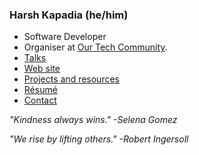 ### Harsh Kapadia (he/him)

- Software Developer
- Organiser at [Our Tech Community](https://ourtech.community).
- [Talks](https://talks.harshkapadia.me)
- [Web site](https://harshkapadia.me)
- [Projects and resources](https://dev.harshkapadia.me)
- [Résumé](https://resume.harshkapadia.me)
- [Contact](https://links.harshkapadia.me)

_"Kindness always wins." -Selena Gomez_

_"We rise by lifting others." -Robert Ingersoll_
